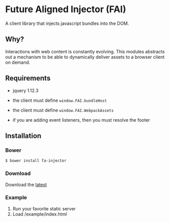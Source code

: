 # Future Aligned Injector (FAI)

A client library that injects javascript bundles into the DOM.

## Why?

Interactions with web content is constantly evolving. This modules abstracts out
a mechanism to be able to dynamically deliver assets to a browser client on demand.


## Requirements

- jquery 1.12.3

- the client must define `window.FAI.bundleHost`
- the client must define `window.FAI.WebpackAssets`
- if you are adding event listeners, then you must resolve the footer

## Installation

### Bower

```
$ bower install fa-injector
```

### Download

Download the [latest](https://github.com/cnnlabs/injectorjs/archive/master.zip)

### Example

1. Run your favorite static server
2. Load /example/index.html
